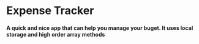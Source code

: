 # Expense Tracker

#### A quick and nice app that can help you manage your buget. It uses local storage and high order array methods

